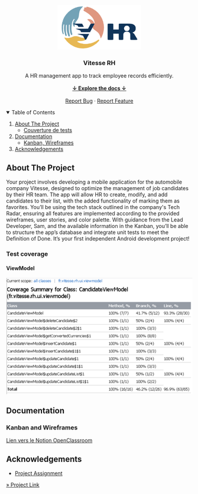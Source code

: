 <!-- PROJECT LOGO -->
<br />
<p align="center">
    <img src="app\src\main\res\drawable\vitesse_hr_logo.png" alt="Logo" height="120">

<h3 align="center">Vitesse RH</h3>

  <p align="center">
    A HR management app to track employee records efficiently.
    <br />
    <br />
    <a href="#summary"><strong>↓ Explore the docs ↓</strong></a>
    <br />
    <br />
    <a href="https://github.com/centraldave/openclassrooms-project-2-hr-management-app/issues">Report Bug</a>
    ·
    <a href="https://github.com/centraldave/openclassrooms-project-2-hr-management-app/issues">Report Feature</a>
  </p>
</p>



<!-- TABLE OF CONTENTS -->
<details open="open">
<summary id="summary">Table of Contents</summary>
  <ol>
    <li>
        <a href="#about-the-project">About The Project</a>
        <ul>
            <li><a href="#documentation">Couverture de tests</a></li>
        </ul>
    </li>
    <li>
      <a href="#documentation">Documentation</a>
      <ul>
        <li><a href="#documentation">Kanban, Wireframes</a></li>
      </ul>
    </li>
    <li><a href="#acknowledgements">Acknowledgements</a></li>
  </ol>
</details>



<!-- ABOUT THE PROJECT -->

## About The Project

<p id="about-the-project"></p>

Your project involves developing a mobile application for the automobile company Vitesse, designed to optimize the management of job candidates by their HR team. The app will allow HR to create, modify, and add candidates to their list, with the added functionality of marking them as favorites. You’ll be using the tech stack outlined in the company's Tech Radar, ensuring all features are implemented according to the provided wireframes, user stories, and color palette. With guidance from the Lead Developer, Sam, and the available information in the Kanban, you’ll be able to structure the app’s database and integrate unit tests to meet the Definition of Done. It’s your first independent Android development project!

### Test coverage 

#### ViewModel

![Test coverage](coverage.png)

<!-- DOCUMENTATION -->

## Documentation


### Kanban and Wireframes

<a href="https://openclassrooms.notion.site/cc6f493a33dd4b69803b9304e1450a94?v=4fd60dfc200d4658b9149fa6977121e3">Lien vers le Notion OpenClassroom</a>

<!-- ACKNOWLEDGEMENTS -->

## Acknowledgements

<p id="acknowledgements"></p>

* [Project Assignment](https://openclassrooms.com/fr/projects/1744/)

[» Project Link](https://github.com/d2680807/openclassrooms_6th-project_money-transfer-system)

<!-- MARKDOWN LINKS & IMAGES -->
<!-- https://www.markdownguide.org/basic-syntax/#reference-style-links -->

